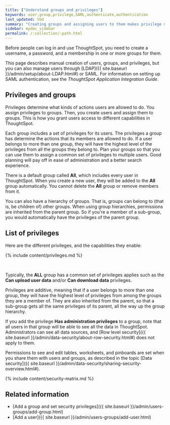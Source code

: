 ```yaml
---
title: ["Understand groups and privileges"]
keywords: user,group,privilege,SAML,authenticate,authentication
last_updated: tbd
summary: "Creating groups and assigning users to them makes privilege management easier."
sidebar: mydoc_sidebar
permalink: /:collection/:path.html
---
```

Before people can log in and use ThoughtSpot, you need to create a username, a
password, and a membership in one or more groups for them.

This page describes manual creation of users, groups, and privileges, but you
can also manage users through [LDAP]({{ site.baseurl
}}/admin/setup/about-LDAP.html#) or SAML. For information on setting up SAML
authentication, see the _ThoughtSpot Application Integration Guide_.

## Privileges and groups

Privileges determine what kinds of actions users are allowed to do. You assign
privileges to groups. Then, you create users and assign them to groups. This is
how you grant users access to different capabilities in ThoughtSpot.

Each group includes a set of privileges for its users. The privileges a group
has determine the actions that its members are allowed to do. If a user belongs
to more than one group, they will have the highest level of the privileges from
all the groups they belong to. Plan your groups so that you can use them to
assign a common set of privileges to multiple users.  Good planning will pay off
in ease of administration and a better search experience.

There is a default group called **All**, which includes every user in
ThoughtSpot. When you create a new user, they will be added to the **All** group
automatically. You cannot delete the **All** group or remove members from it.

You can also have a hierarchy of groups. That is, groups can belong to (that is,
be children of) other groups. When using group hierarchies, permissions are
inherited from the parent group. So if you're a member of a sub-group, you would
automatically have the privileges of the parent group.


## List of privileges

Here are the different privileges, and the capabilities they enable:

{% include content/privileges.md %}

&nbsp;

Typically, the **ALL** group has a common set of privileges applies such as the
**Can upload user data** and/or **Can download data** privileges.

Privileges are additive, meaning that if a user belongs to more than one group,
they will have the highest level of privileges from among the groups they are a
member of. They are also inherited from the parent, so that a sub-group gets all
the same privileges of its parent, all the way up the group hierarchy.

If you add the privilege **Has administration privileges** to a group, note that
all users in that group will be able to see all the data in ThoughtSpot.
Administrators can see all data sources, and [Row level security]({{
site.baseurl }}/admin/data-security/about-row-security.html#) does not apply to
them.

Permissions to see and edit tables, worksheets, and pinboards are set when you
share them with users and groups, as described in the topic [Data security]({{
site.baseurl }}/admin/data-security/sharing-security-overview.html#).

{% include content/security-matrix.md %}

## Related information

-   [Add a group and set security privileges]({{ site.baseurl }}/admin/users-groups/add-group.html)  
-   [Add a user]({{ site.baseurl }}/admin/users-groups/add-user.html)  
